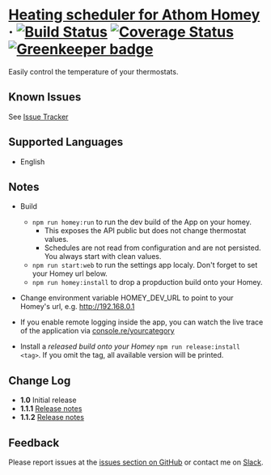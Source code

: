 # [Heating scheduler for Athom Homey](https://homey-heating.mskg.app) &middot; [![Build Status](https://travis-ci.com/mskg/homey-heating.svg?branch=master)](https://travis-ci.com/mskg/homey-heating) [![Coverage Status](https://coveralls.io/repos/github/mskg/homey-heating/badge.svg?branch=master)](https://coveralls.io/github/mskg/homey-heating?branch=master) [![Greenkeeper badge](https://badges.greenkeeper.io/mskg/homey-heating.svg)](https://greenkeeper.io/)

Easily control the temperature of your thermostats.

## Known Issues
See [Issue Tracker](https://github.com/mskg/homey-heating/issues)

## Supported Languages

* English

## Notes
* Build
  * `npm run homey:run` to run the dev build of the App on your homey. 
    * This exposes the API public but does not change thermostat values.
    * Schedules are not read from configuration and are not persisted. You always start with clean values.
  * `npm run start:web` to run the settings app localy. Don't forget to set your Homey url below.
  * `npm run homey:install` to drop a propduction build onto your Homey.

* Change environment variable HOMEY_DEV_URL to point to your Homey's url, e.g. http://192.168.0.1

* If you enable remote logging inside the app, you can watch the live trace of the application via [console.re/yourcategory](console.re)

* Install a *released build onto your Homey* `npm run release:install <tag>`. If you omit the tag, all available version will be printed.

## Change Log
* **1.0** Initial release
* **1.1.1** [Release notes](docs/releasenotes/v01-01.md)
* **1.1.2** [Release notes](docs/releasenotes/v01-01-02.md)

## Feedback

Please report issues at the [issues section on GitHub](https://github.com/mskg/homey-heating/issues) or contact me on [Slack](https://athomcommunity.slack.com/team/mskg).
